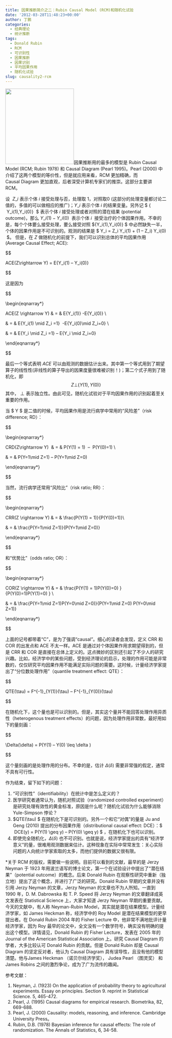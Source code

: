 ```yaml
---
title: 因果推断简介之二：Rubin Causal Model (RCM)和随机化试验
date: '2012-03-28T11:48:23+00:00'
author: 丁鹏
categories:
  - 经典理论
  - 统计推断
tags:
  - Donald Rubin
  - RCM
  - 可识别性
  - 因果推断
  - 因果识别
  - 平均因果作用
  - 随机化试验
slug: causality2-rcm
---
```


[<img class="alignleft  wp-image-5228" src="https://cos.name/wp-content/uploads/2012/03/Donald-Rubin.jpg" alt="" width="214" height="236" />](https://cos.name/wp-content/uploads/2012/03/Donald-Rubin.jpg)因果推断用的最多的模型是 Rubin Causal Model (RCM; Rubin 1978) 和 Causal Diagram (Pearl 1995)。Pearl (2000) 中介绍了这两个模型的等价性，但是就应用来看，RCM 更加精确，而 Causal Diagram 更加直观，后者深受计算机专家们的推崇。这部分主要讲 RCM。

设  $Z\_i$ 表示个体 $i$ 接受处理与否，处理取 $1$，对照取$0$ (这部分的处理变量都讨论二值的，多值的可以做相应的推广)；$Y\_i$ 表示个体 $i$ 的结果变量。另外记 $ \{  Y\_i(1),Y\_i(0)\}  $ 表示个体 $i$ 接受处理或者对照的潜在结果 (potential outcome)，那么 $Y\_i(1) -Y\_i(0)$  表示个体 $i$  接受治疗的个体因果作用。不幸的是，每个个体要么接受处理，要么接受对照 $\{Y\_i(1),Y\_i(0)\} $ 中必然缺失一半，个体的因果作用是不可识别的。观测的结果是 $ Y\_i = Z\_i Y\_i(1) + (1 &#8211; Z\_i) Y_i(0)  $。 但是，在 $Z$ 做随机化的前提下，我们可以识别总体的平均因果作用 (Average Causal Effect; ACE):

$$
  
ACE(Z\rightarrow Y) = E\{Y\_i(1) &#8211; Y\_i(0)\}
  
$$

这是因为
  
$$
  
\begin{eqnarray*}
  
ACE(Z \rightarrow Y) & = & E\{Y\_i(1)\} -E\{Y\_i(0)\} \\
  
& = & E\{Y\_i(1) \mid Z\_i =1\}  -E\{Y\_i(0)\mid Z\_i=0\} \\
  
& = & E\{Y\_i \mid Z\_i =1\} &#8211; E\{Y\_i \mid Z\_i=0\}
  
\end{eqnarray*}
  
$$
  
最后一个等式表明 $ACE$ 可以由观测的数据估计出来。其中第一个等式用到了期望算子的线性性(非线性的算子导出的因果度量很难被识别！)；第二个式子用到了随机化，即 $$Z\bot\{Y(1),Y(0)\} $$ 其中， $\bot$ 表示独立性。由此可见，随机化试验对于平均因果作用的识别起着至关重要的作用。

当 $ Y $ 是二值的时候，平均因果作用是流行病学中常用的“风险差”（risk difference; RD）：
  
$$
  
\begin{eqnarray*}
  
CRD(Z\rightarrow Y)  & = & P(Y(1) = 1)  &#8211;  P(Y(0)=1) \\
  
& = & P(Y=1\mid Z=1) &#8211; P(Y=1\mid Z=0)
  
\end{eqnarray*}
  
$$

当然，流行病学还常用“风险比”（risk ratio; RR）：
  
$$
  
\begin{eqnarray*}
  
CRR(Z \rightarrow Y) & = & \frac{P(Y(1) = 1)}{P(Y(0)=1)}\\
  
& = & \frac{P(Y=1\mid Z=1)}{P(Y=1\mid Z=0)}
  
\end{eqnarray*}
  
$$

和“优势比”（odds ratio; OR）：
  
$$
  
\begin{eqnarray*}
  
COR(Z \rightarrow Y) & = & \frac{P(Y(1) = 1)P(Y(0)=0) }{P(Y(0)=1)P(Y(1)=0) } \\
  
& = & \frac{P(Y=1\mid Z=1)P(Y=0\mid Z=0)}{P(Y=1\mid Z=0) P(Y=0\mid Z=1)}
  
\end{eqnarray*}
  
$$

上面的记号都带着“C”，是为了强调“causal”。细心的读者会发现，定义 CRR 和 COR 的出发点和 ACE 不太一样。ACE 是通过对个体因果作用求期望得到的，但是 CRR 和 COR 是直接在总体上定义的。这点微妙的区别还引起了不少人的研究兴趣。比如，经济学中的某些问题，受到经济理论的启示，处理的作用可能是非常数的，仅仅研究平均因果作用不能满足实际问题的需要。这时候，计量经济学家提出了“分位数处理作用”（quantile treatment effect: QTE）：
  
$$
  
QTE(\tau) = F^{-1}\_{Y(1)}(\tau) &#8211; F^{-1}\_{Y(0)}(\tau)
  
$$

在随机化下，这个量也是可以识别的。但是，其实这个量并不能回答处理作用异质性（heterogenous treatment effects）的问题，因为处理作用非常数，最好用如下的量刻画：
  
$$
  
\Delta(\delta) = P(Y(1) &#8211; Y(0) \leq \delta )
  
$$

这个量刻画的是处理作用的分布。不幸的是，估计 $\Delta(\delta) $ 需要非常强的假定，通常不具有可行性。

作为结束，留下如下的问题：

  1. “可识别性”（identifiability）在统计中是怎么定义的？
  2. 医学研究者通常认为，随机对照试验（randomized controlled experiment）是研究处理有效性的黄金标准，原因是什么呢？随机化试验为什么能够消除 Yule-Simpson 悖论？
  3. $QTE(\tau) $ 在随机化下是可识别的。另外一个和它“对偶”的量是 Ju and Geng (2010) 提出的分布因果作用（distributional causal effect: DCE）：$  DCE(y) = P(Y(1) \geq y) &#8211; P(Y(0) \geq y) $ ，在随机化下也可以识别。
  4. 即使完全随机化，$\Delta(\delta)$ 也不可识别。也就是说，经济学家提出的具有“经济学意义”的量，很难用观测数据来估计。这种现象在实际中常常发生：关心实际问题的人向统计学家索取的太多，而他们提供的数据又很有限。

*关于 RCM 的版权，需要做一些说明。目前可以看到的文献，最早的是 Jerzy Neyman 于 1923 年用波兰语写的博士论文，第一个在试验设计中提出了“潜在结果”（potential outcome）的概念。后来 Donald Rubin 在观察性研究中重新（独立地）提出了这个概念，并进行了广泛的研究。Donald Rubin 早期的文章并没有引用 Jerzy Neyman 的文章，Jerzy Neyman 的文章也不为人所知。一直到 1990 年，D. M. Dabrowska 和 T. P. Speed 将 Jerzy Neyman 的文章翻译成英文发表在 Statistical Science 上，大家才知道 Jerzy Neyman 早期的重要贡献。今天的文献中，有人称 Neyman-Rubin Model，其实就是潜在结果模型。计量经济学家，如 James Heckman 称，经济学中的 Roy Model 是潜在结果模型的更早提出者。在 Donald Rubin 2004 年的 Fisher Lecture 中，他非常不满地批评计量经济学家，因为 Roy 最早的论文中，全文没有一个数学符号，确实没有明确的提出这个模型。详情请见，Donald Rubin 的 Fisher Lecture，发表在 2005 年的 Journal of the American Statistical Association 上。研究 Causal Diagram 的学者，大多比较认可 Donald Rubin 的贡献。但是 Donald Rubin 却是 Causal Diagram 的坚定反对者，他认为 Causal Diagram 具有误导性，且没有他的模型清楚。他与James Heckman （诺贝尔经济学奖）， Judea Pearl （图灵奖） 和 James Robins 之间的激烈争论，成为了广为流传的趣闻。

参考文献：

  1. Neyman, J. (1923) On the application of probability theory to agricultural experiments. Essay on principles. Section 9. reprint in Statistical Science. 5, 465-472.
  2. Pearl, J. (1995) Causal diagrams for empirical research. Biometrika, 82, 669-688.
  3. Pearl, J. (2000) Causality: models, reasoning, and inference. Cambridge University Press。
  4. Rubin, D.B. (1978) Bayesian inference for causal effects: The role of randomization. The Annals of Statistics, 6, 34-58.
